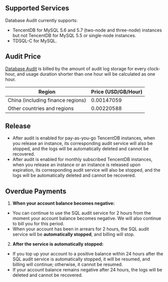 
## Supported Services
Database Audit currently supports:
- TencentDB for MySQL 5.6 and 5.7 (two-node and three-node) instances but not TencentDB for MySQL 5.5 or single-node instances.
- TDSQL-C for MySQL.

## Audit Price
[Database Audit](https://console.cloud.tencent.com/dls/mysql) is billed by the amount of audit log storage for every clock-hour, and usage duration shorter than one hour will be calculated as one hour.

| Region | Price (USD/GB/Hour) | 
|---------|---------|
| China (including finance regions) | 0.00147059 | 
| Other countries and regions | 0.00220588 | 

## Release
- After audit is enabled for pay-as-you-go TencentDB instances, when you release an instance, its corresponding audit service will also be stopped, and the logs will be automatically deleted and cannot be recovered.
- After audit is enabled for monthly subscribed TencentDB instances, when you release an instance or an instance is released upon expiration, its corresponding audit service will also be stopped, and the logs will be automatically deleted and cannot be recovered.

## Overdue Payments
1. **When your account balance becomes negative:**
 - You can continue to use the SQL audit service for 2 hours from the moment your account balance becomes negative. We will also continue to bill you for this period.
 - When your account has been in arrears for 2 hours, the SQL audit service will be **automatically stopped**, and billing will stop.

2. **After the service is automatically stopped:**
 - If you top up your account to a positive balance within 24 hours after the SQL audit service is automatically stopped, it will be resumed, and billing will continue; otherwise, it cannot be resumed.
 - If your account balance remains negative after 24 hours, the logs will be deleted and cannot be recovered.
